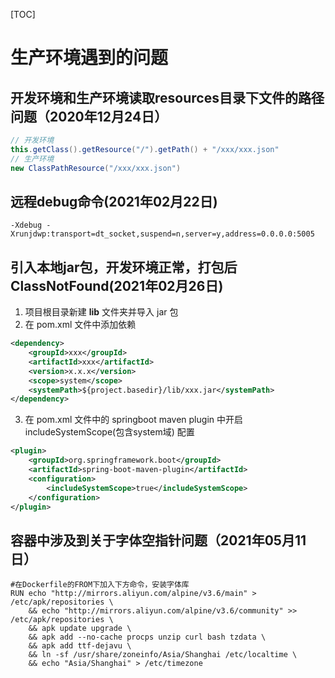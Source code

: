 [TOC]

# 生产环境遇到的问题



## 开发环境和生产环境读取resources目录下文件的路径问题（2020年12月24日）

```java
// 开发环境
this.getClass().getResource("/").getPath() + "/xxx/xxx.json"
// 生产环境
new ClassPathResource("/xxx/xxx.json")
```



## 远程debug命令(2021年02月22日)

```shell
-Xdebug -Xrunjdwp:transport=dt_socket,suspend=n,server=y,address=0.0.0.0:5005
```



## 引入本地jar包，开发环境正常，打包后ClassNotFound(2021年02月26日)

1. 项目根目录新建 **lib** 文件夹并导入 jar 包
2. 在 pom.xml 文件中添加依赖

```xml
<dependency>
    <groupId>xxx</groupId>
    <artifactId>xxx</artifactId>
    <version>x.x.x</version>
    <scope>system</scope>
    <systemPath>${project.basedir}/lib/xxx.jar</systemPath>
</dependency>
```

3. 在 pom.xml 文件中的 springboot maven plugin 中开启 includeSystemScope(包含system域) 配置

```xml
<plugin>
    <groupId>org.springframework.boot</groupId>
    <artifactId>spring-boot-maven-plugin</artifactId>
    <configuration>
        <includeSystemScope>true</includeSystemScope>
    </configuration>
</plugin>
```



## 容器中涉及到关于字体空指针问题（2021年05月11日）

```
#在Dockerfile的FROM下加入下方命令，安装字体库
RUN echo "http://mirrors.aliyun.com/alpine/v3.6/main" > /etc/apk/repositories \
    && echo "http://mirrors.aliyun.com/alpine/v3.6/community" >> /etc/apk/repositories \
    && apk update upgrade \
    && apk add --no-cache procps unzip curl bash tzdata \
    && apk add ttf-dejavu \
    && ln -sf /usr/share/zoneinfo/Asia/Shanghai /etc/localtime \
    && echo "Asia/Shanghai" > /etc/timezone
```

